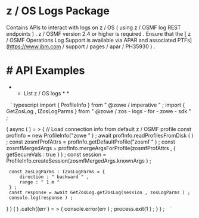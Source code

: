 # z / OS Logs Package 

 Contains APIs to interact with logs on z / OS ( using z / OSMF log REST endpoints ) . 
 z / OSMF version 2.4 or higher is required . Ensure that the [ z / OSMF Operations Log Support is available via APAR and associated PTFs](https://www.ibm.com / support / pages / apar / PH35930 ) . 
 # # API Examples 

 * * List z / OS logs * * 

 ` ` ` typescript 
 import { ProfileInfo } from " @zowe / imperative " ; 
 import { GetZosLog , IZosLogParms } from " @zowe / zos - logs - for - zowe - sdk " ; 

 ( async ( ) = > { 
     // Load connection info from default z / OSMF profile 
     const profInfo = new ProfileInfo("zowe " ) ; 
     await profInfo.readProfilesFromDisk ( ) ; 
     const zosmfProfAttrs = profInfo.getDefaultProfile("zosmf " ) ; 
     const zosmfMergedArgs = profInfo.mergeArgsForProfile(zosmfProfAttrs , { getSecureVals : true } ) ; 
     const session = ProfileInfo.createSession(zosmfMergedArgs.knownArgs ) ; 

     const zosLogParms : IZosLogParms = { 
         direction : " backward " , 
         range : " 1 m " 
     } ; 
     const response = await GetZosLog.getZosLog(session , zosLogParms ) ; 
     console.log(response ) ; 
 } ) ( ) .catch((err ) = > { 
     console.error(err ) ; 
     process.exit(1 ) ; 
 } ) ; 
 ` ` ` 
